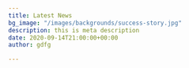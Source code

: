 ```yaml
---
title: Latest News
bg_image: "/images/backgrounds/success-story.jpg"
description: this is meta description
date: 2020-09-14T21:00:00+00:00
author: gdfg

---
```

